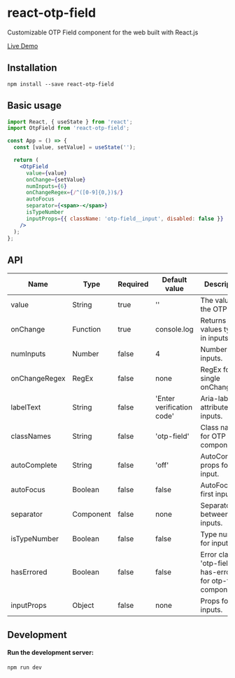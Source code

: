 # react-otp-field

Customizable OTP Field component for the web built with React.js

[Live Demo](https://coded-bear.github.io/react-otp-field/)

## Installation

```
npm install --save react-otp-field
```

## Basic usage

```jsx
import React, { useState } from 'react';
import OtpField from 'react-otp-field';

const App = () => {
  const [value, setValue] = useState('');

  return (
    <OtpField
      value={value}
      onChange={setValue}
      numInputs={6}
      onChangeRegex={/^([0-9]{0,})$/}
      autoFocus
      separator={<span>-</span>}
      isTypeNumber
      inputProps={{ className: 'otp-field__input', disabled: false }}
    />
  );
};
```

## API

<table>
    <thead>
        <tr>
            <th>Name</th>
            <th>Type</th>
            <th>Required</th>
            <th>Default value</th>
            <th>Description</th>
        </tr>
    </thead>
    <tbody>
        <tr>
            <td>value</td>
            <td>String</td>
            <td>true</td>
            <td>''</td>
            <td>The value of the OTP Field.</td>
        </tr>
        <tr>
            <td>onChange</td>
            <td>Function</td>
            <td>true</td>
            <td>console.log</td>
            <td>Returns OTP values typed in inputs.</td>
        </tr>
        <tr>
            <td>numInputs</td>
            <td>Number</td>
            <td>false</td>
            <td>4</td>
            <td>Number of inputs.</td>
        </tr>
        <tr>
            <td>onChangeRegex</td>
            <td>RegEx</td>
            <td>false</td>
            <td>none</td>
            <td>RegEx for single onChange.</td>
        </tr>
        <tr>
            <td>labelText</td>
            <td>String</td>
            <td>false</td>
            <td>'Enter verification code'</td>
            <td>Aria-label attribute for inputs.</td>
        </tr>
        <tr>
            <td>classNames</td>
            <td>String</td>
            <td>false</td>
            <td>'otp-field'</td>
            <td>Class names for OTP Field component.</td>
        </tr>
        <tr>
            <td>autoComplete</td>
            <td>String</td>
            <td>false</td>
            <td>'off'</td>
            <td>AutoComplete props for first input.</td>
        </tr>
        <tr>
            <td>autoFocus</td>
            <td>Boolean</td>
            <td>false</td>
            <td>false</td>
            <td>AutoFocus on first input.</td>
        </tr>
        <tr>
            <td>separator</td>
            <td>Component</td>
            <td>false</td>
            <td>none</td>
            <td>Separator between inputs.</td>
        </tr>
        <tr>
            <td>isTypeNumber</td>
            <td>Boolean</td>
            <td>false</td>
            <td>false</td>
            <td>Type number for inputs.</td>
        </tr>
        <tr>
            <td>hasErrored</td>
            <td>Boolean</td>
            <td>false</td>
            <td>false</td>
            <td>Error class 'otp-field--has-errored' for otp-field component.</td>
        </tr>
        <tr>
            <td>inputProps</td>
            <td>Object</td>
            <td>false</td>
            <td>none</td>
            <td>Props for inputs.</td>
        </tr>
    </tbody>
</table>

## Development

#### Run the development server:

```
npm run dev
```
